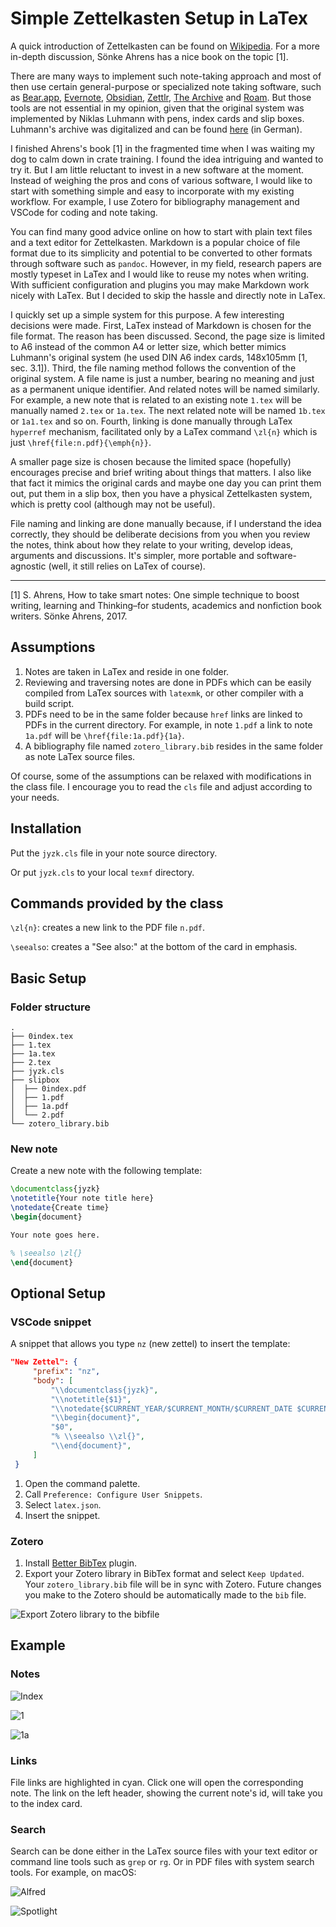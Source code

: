 # Simple Zettelkasten Setup in LaTex

A quick introduction of Zettelkasten can be found on
[Wikipedia](https://en.wikipedia.org/wiki/Zettelkasten). For a more in-depth
discussion, Sönke Ahrens has a nice book on the topic [1].

There are many ways to implement such note-taking approach and most of then use
certain general-purpose or specialized note taking software, such as
[Bear.app](https://bear.app), [Evernote](https://evernote.com),
[Obsidian](https://obsidian.md), [Zettlr](https://www.zettlr.com), [The
Archive](https://zettelkasten.de/the-archive/) and
[Roam](https://roamresearch.com). But those tools are not essential in my
opinion, given that the original system was implemented by Niklas Luhmann with
pens, index cards and slip boxes. Luhmann's archive was digitalized and can be
found [here](https://niklas-luhmann-archiv.de) (in German).

I finished Ahrens's book [1] in the fragmented time when I was waiting my dog to
calm down in crate training. I found the idea intriguing and wanted to try it.
But I am little reluctant to invest in a new software at the moment. Instead of
weighing the pros and cons of various software, I would like to start with
something simple and easy to incorporate with my existing workflow. For example,
I use Zotero for bibliography management and VSCode for coding and note taking.

You can find many good advice online on how to start with plain text files and a
text editor for Zettelkasten. Markdown is a popular choice of file format due to
its simplicity and potential to be converted to other formats through software
such as `pandoc`. However, in my field, research papers are mostly typeset in
LaTex and I would like to reuse my notes when writing. With sufficient configuration
and plugins you may make Markdown work nicely with LaTex. But I decided to skip
the hassle and directly note in LaTex.

I quickly set up a simple system for this purpose. A few interesting decisions
were made. First, LaTex instead of Markdown is chosen for the file format. The
reason has been discussed. Second, the page size is limited to A6 instead of the
common A4 or letter size, which better mimics Luhmann's original system (he used
DIN A6 index cards, 148x105mm [1, sec. 3.1]). Third, the file naming method
follows the convention of the original system. A file name is just a number,
bearing no meaning and just as a permanent unique identifier. And related notes
will be named similarly. For example, a new note that is related to an existing
note `1.tex` will be manually named `2.tex` or `1a.tex`. The next related note
will be named `1b.tex` or `1a1.tex` and so on. Fourth, linking is done manually
through LaTex `hyperref` mechanism, facilitated only by a LaTex command
`\zl{n}` which is just `\href{file:n.pdf}{\emph{n}}`.

A smaller page size is chosen because the limited space (hopefully) encourages
precise and brief writing about things that matters. I also like that fact it
mimics the original cards and maybe one day you can print them out, put them in
a slip box, then you have a physical Zettelkasten system, which is pretty cool
(although may not be useful).

File naming and linking are done manually because, if I understand the idea
correctly, they should be deliberate decisions from you when you review the
notes, think about how they relate to your writing, develop ideas, arguments and
discussions. It's simpler, more portable and software-agnostic (well, it still
relies on LaTex of course).

---

[1] S. Ahrens, How to take smart notes: One simple technique to boost writing, learning and Thinking–for students, academics and nonfiction book writers. Sönke Ahrens, 2017.

## Assumptions

1. Notes are taken in LaTex and reside in one folder.
2. Reviewing and traversing notes are done in PDFs which can be easily compiled
   from LaTex sources with `latexmk`, or other compiler with a build script.
3. PDFs need to be in the same folder because `href` links are linked to PDFs in
   the current directory. For example, in note `1.pdf` a link to note `1a.pdf`
   will be `\href{file:1a.pdf}{1a}`.
4. A bibliography file named `zotero_library.bib` resides in the same folder as
   note LaTex source files.

Of course, some of the assumptions can be relaxed with modifications in the
class file. I encourage you to read the `cls` file and adjust according to your
needs.

## Installation

Put the `jyzk.cls` file in your note source directory.

Or put `jyzk.cls` to your local `texmf` directory.

## Commands provided by the class

`\zl{n}`: creates a new link to the PDF file `n.pdf`.

`\seealso`: creates a "See also:" at the bottom of the card in emphasis.

## Basic Setup

### Folder structure

```text
.
├── 0index.tex
├── 1.tex
├── 1a.tex
├── 2.tex
├── jyzk.cls
├── slipbox
│  ├── 0index.pdf
│  ├── 1.pdf
│  ├── 1a.pdf
│  └── 2.pdf
└── zotero_library.bib
```

### New note

Create a new note with the following template:

```latex
\documentclass{jyzk}
\notetitle{Your note title here}
\notedate{Create time}
\begin{document}

Your note goes here.

% \seealso \zl{}
\end{document}
```

## Optional Setup

### VSCode snippet

A snippet that allows you type `nz` (new zettel) to insert the template:

```json
"New Zettel": {
     "prefix": "nz",
     "body": [
         "\\documentclass{jyzk}",
         "\\notetitle{$1}",
         "\\notedate{$CURRENT_YEAR/$CURRENT_MONTH/$CURRENT_DATE $CURRENT_HOUR:$CURRENT_MINUTE:$CURRENT_SECOND}",
         "\\begin{document}",
         "$0",
         "% \\seealso \\zl{}",
         "\\end{document}",
     ]
 }
```

1. Open the command palette.
2. Call `Preference: Configure User Snippets`.
3. Select `latex.json`.
4. Insert the snippet.

### Zotero

1. Install [Better BibTex](https://retorque.re/zotero-better-bibtex/) plugin.
2. Export your Zotero library in BibTex format and select `Keep Updated`. Your `zotero_library.bib` file will be in sync with Zotero. Future
   changes you make to the Zotero should be automatically made to the `bib` file.

![Export Zotero library to the bibfile](images/better-bibtex-export.png)

## Example

### Notes

![Index](images/0index.png)

![1](images/1.png)

![1a](images/1a.png)

### Links

File links are highlighted in cyan. Click one will open the corresponding note.
The link on the left header, showing the current note's id, will take you to the
index card.


### Search

Search can be done either in the LaTex source files with your text editor or command
line tools such as `grep` or `rg`. Or in PDF files with system search tools. For
example, on macOS:

![Alfred](images/alfred-search.png)

![Spotlight](images/spotlight-search.png)
